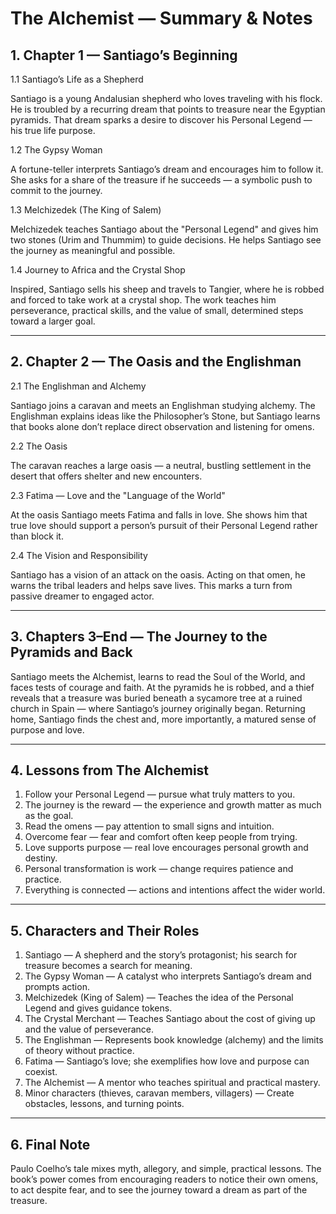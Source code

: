 # The Alchemist — Summary & Notes

## 1. Chapter 1 — Santiago’s Beginning

1.1 Santiago’s Life as a Shepherd

Santiago is a young Andalusian shepherd who loves traveling with his flock. He is troubled by a recurring dream that points to treasure near the Egyptian pyramids. That dream sparks a desire to discover his Personal Legend — his true life purpose.

1.2 The Gypsy Woman

A fortune-teller interprets Santiago’s dream and encourages him to follow it. She asks for a share of the treasure if he succeeds — a symbolic push to commit to the journey.

1.3 Melchizedek (The King of Salem)

Melchizedek teaches Santiago about the "Personal Legend" and gives him two stones (Urim and Thummim) to guide decisions. He helps Santiago see the journey as meaningful and possible.

1.4 Journey to Africa and the Crystal Shop

Inspired, Santiago sells his sheep and travels to Tangier, where he is robbed and forced to take work at a crystal shop. The work teaches him perseverance, practical skills, and the value of small, determined steps toward a larger goal.

---

## 2. Chapter 2 — The Oasis and the Englishman

2.1 The Englishman and Alchemy

Santiago joins a caravan and meets an Englishman studying alchemy. The Englishman explains ideas like the Philosopher’s Stone, but Santiago learns that books alone don’t replace direct observation and listening for omens.

2.2 The Oasis

The caravan reaches a large oasis — a neutral, bustling settlement in the desert that offers shelter and new encounters.

2.3 Fatima — Love and the "Language of the World"

At the oasis Santiago meets Fatima and falls in love. She shows him that true love should support a person’s pursuit of their Personal Legend rather than block it.

2.4 The Vision and Responsibility

Santiago has a vision of an attack on the oasis. Acting on that omen, he warns the tribal leaders and helps save lives. This marks a turn from passive dreamer to engaged actor.

---

## 3. Chapters 3–End — The Journey to the Pyramids and Back

Santiago meets the Alchemist, learns to read the Soul of the World, and faces tests of courage and faith. At the pyramids he is robbed, and a thief reveals that a treasure was buried beneath a sycamore tree at a ruined church in Spain — where Santiago’s journey originally began. Returning home, Santiago finds the chest and, more importantly, a matured sense of purpose and love.

---

## 4. Lessons from The Alchemist

1. Follow your Personal Legend — pursue what truly matters to you.
2. The journey is the reward — the experience and growth matter as much as the goal.
3. Read the omens — pay attention to small signs and intuition.
4. Overcome fear — fear and comfort often keep people from trying.
5. Love supports purpose — real love encourages personal growth and destiny.
6. Personal transformation is work — change requires patience and practice.
7. Everything is connected — actions and intentions affect the wider world.

---

## 5. Characters and Their Roles

1. Santiago — A shepherd and the story’s protagonist; his search for treasure becomes a search for meaning.
2. The Gypsy Woman — A catalyst who interprets Santiago’s dream and prompts action.
3. Melchizedek (King of Salem) — Teaches the idea of the Personal Legend and gives guidance tokens.
4. The Crystal Merchant — Teaches Santiago about the cost of giving up and the value of perseverance.
5. The Englishman — Represents book knowledge (alchemy) and the limits of theory without practice.
6. Fatima — Santiago’s love; she exemplifies how love and purpose can coexist.
7. The Alchemist — A mentor who teaches spiritual and practical mastery.
8. Minor characters (thieves, caravan members, villagers) — Create obstacles, lessons, and turning points.

---

## 6. Final Note

Paulo Coelho’s tale mixes myth, allegory, and simple, practical lessons. The book’s power comes from encouraging readers to notice their own omens, to act despite fear, and to see the journey toward a dream as part of the treasure.

